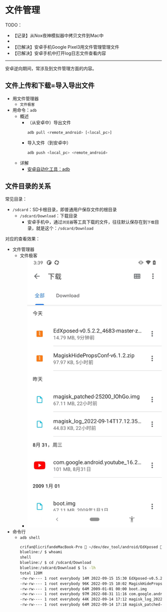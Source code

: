 # 文件管理

TODO：

* 【记录】从Nox夜神模拟器中拷贝文件到Mac中
* 
* 【已解决】安卓手机Google Pixel3用文件管理管理文件
* 【已解决】安卓手机中打开log日志文件查看内容

---

安卓逆向期间，常涉及到文件管理方面的内容。

## 文件上传和下载=导入导出文件

* 用文件管理器
  * `文件极客`
* 用命令：`adb`
  * 概述
    * （从安卓中）导出文件
      ```bash
      adb pull <remote_android> [<local_pc>]
      ```
    * 导入文件（到安卓中）
      ```bash
      adb push <local_pc> <remote_android>
      ```
  * 详解
    * [安卓自动化工具：adb](https://book.crifan.org/books/android_auto_tool_adb/website/)

## 文件目录的关系

常见目录：

* `/sdcard`：SD卡根目录，即普通用户保存文件的根目录
  * `/sdcard/Download`：下载目录
    * 安卓手机中，通过`浏览器`等工具下载的文件，往往默认保存在到`下载`目录，就是这个：`/sdcard/Download`

对应的查看效果：

* 文件管理器
  * 文件极客
    * ![sdcard_download_files_ui](../../assets/img/sdcard_download_files_ui.png)
* 命令行
  * `adb shell`
    ```bash
    crifan@licrifandeMacBook-Pro  ~/dev/dev_tool/android/EdXposed  adb shell
    blueline:/ $ whoami
    shell
    blueline:/ $ cd /sdcard/Download
    blueline:/sdcard/Download $ ls -lh
    total 120M
    -rw-rw---- 1 root everybody 14M 2022-09-15 15:30 EdXposed-v0.5.2.2_4683-master-z-debug.zip
    -rw-rw---- 1 root everybody 96K 2022-09-15 10:02 MagiskHidePropsConf-v6.1.2.zip
    -rw-rw---- 1 root everybody 64M 2009-01-01 00:00 boot.img
    -rw-rw---- 1 root everybody 97M 2022-08-31 11:16 com.google.android.youtube_16.29.36.apk
    -rw-rw---- 1 root everybody 44K 2022-09-14 17:12 magisk_log_2022-09-14T17.12.35.log
    -rw-rw---- 1 root everybody 64M 2022-09-14 17:18 magisk_patched-25200_lOhGo.img
    ```
